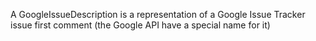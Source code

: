 A GoogleIssueDescription is a representation of a Google Issue Tracker issue first comment (the Google API have a special name for it)